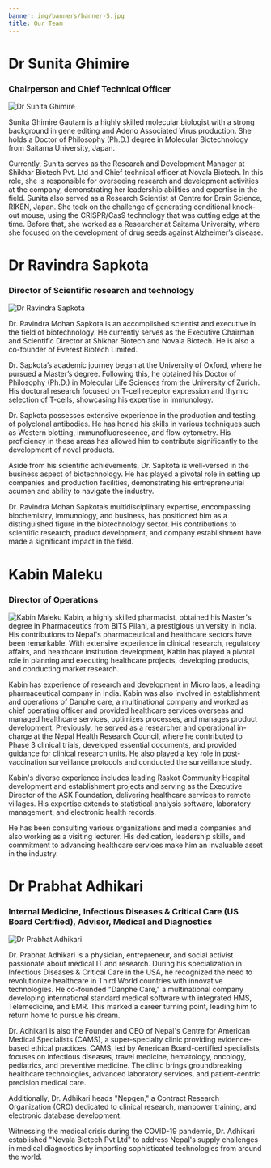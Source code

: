 ```yaml
---
banner: img/banners/banner-5.jpg
title: Our Team
---
```


# Dr Sunita Ghimire
### Chairperson and Chief Technical Officer

![Dr Sunita Ghimire](/img/team/sunita-ghimire.webp)

Sunita Ghimire Gautam is a highly skilled molecular biologist with a strong background in gene editing and Adeno Associated Virus production. She holds a Doctor of Philosophy (Ph.D.) degree in Molecular Biotechnology from Saitama University, Japan.

Currently, Sunita serves as the Research and Development Manager at Shikhar Biotech Pvt. Ltd and Chief technical officer at Novala Biotech. In this role, she is responsible for overseeing research and development activities at the company, demonstrating her leadership abilities and expertise in the field. Sunita also served as a Research Scientist at Centre for Brain Science, RIKEN, Japan. She took on the challenge of generating conditional knock-out mouse, using the CRISPR/Cas9 technology that was cutting edge at the time. Before that, she worked as a Researcher at Saitama University, where she focused on the development of drug seeds against Alzheimer’s disease.

# Dr Ravindra Sapkota
### Director of Scientific research and technology

![Dr Ravindra Sapkota](/img/team/ravindra-sapkota.webp)

Dr. Ravindra Mohan Sapkota is an accomplished scientist and executive in the field of biotechnology. He currently serves as the Executive Chairman and Scientific Director at Shikhar Biotech and Novala Biotech. He is also a co-founder of Everest Biotech Limited.

Dr. Sapkota’s academic journey began at the University of Oxford, where he pursued a Master’s degree. Following this, he obtained his Doctor of Philosophy (Ph.D.) in Molecular Life Sciences from the University of Zurich. His doctoral research focused on T-cell receptor expression and thymic selection of T-cells, showcasing his expertise in immunology.

Dr. Sapkota possesses extensive experience in the production and testing of polyclonal antibodies. He has honed his skills in various techniques such as Western blotting, immunofluorescence, and flow cytometry. His proficiency in these areas has allowed him to contribute significantly to the development of novel products.

Aside from his scientific achievements, Dr. Sapkota is well-versed in the business aspect of biotechnology. He has played a pivotal role in setting up companies and production facilities, demonstrating his entrepreneurial acumen and ability to navigate the industry.

Dr. Ravindra Mohan Sapkota’s multidisciplinary expertise, encompassing biochemistry, immunology, and business, has positioned him as a distinguished figure in the biotechnology sector. His contributions to scientific research, product development, and company establishment have made a significant impact in the field.
 
# Kabin Maleku
### Director of Operations

![Kabin Maleku](/img/team/kabin-maleku.webp)
Kabin, a highly skilled pharmacist, obtained his Master's degree in Pharmaceutics from BITS Pilani, a prestigious university in India. His contributions to Nepal's pharmaceutical and healthcare sectors have been remarkable. With extensive experience in clinical research, regulatory affairs, and healthcare institution development, Kabin has played a pivotal role in planning and executing healthcare projects, developing products, and conducting market research.

Kabin has experience of research and development in Micro labs, a leading pharmaceutical company in India. Kabin was also involved in establishment and operations of Danphe care, a multinational company and worked as chief operating officer and provided healthcare services overseas and managed healthcare services, optimizes processes, and manages product development. Previously, he served as a researcher and operational in-charge at the Nepal Health Research Council, where he contributed to Phase 3 clinical trials, developed essential documents, and provided guidance for clinical research units. He also played a key role in post-vaccination surveillance protocols and conducted the surveillance study.

Kabin's diverse experience includes leading Raskot Community Hospital development and establishment projects and serving as the Executive Director of the ASK Foundation, delivering healthcare services to remote villages. His expertise extends to statistical analysis software, laboratory management, and electronic health records.

He has been consulting various organizations and media companies and also working as a visiting lecturer. His dedication, leadership skills, and commitment to advancing healthcare services make him an invaluable asset in the industry.
 
# Dr Prabhat Adhikari
### Internal Medicine, Infectious Diseases & Critical Care (US Board Certified), Advisor, Medical and Diagnostics

![Dr Prabhat Adhikari](/img/team/prabhat-adhikari.webp)

Dr. Prabhat Adhikari is a physician, entrepreneur, and social activist passionate about medical IT and research. During his specialization in Infectious Diseases & Critical Care in the USA, he recognized the need to revolutionize healthcare in Third World countries with innovative technologies. He co-founded "Danphe Care," a multinational company developing international standard medical software with integrated HMS, Telemedicine, and EMR. This marked a career turning point, leading him to return home to pursue his dream.

Dr. Adhikari is also the Founder and CEO of Nepal's Centre for American Medical Specialists (CAMS), a super-specialty clinic providing evidence-based ethical practices. CAMS, led by American Board-certified specialists, focuses on infectious diseases, travel medicine, hematology, oncology, pediatrics, and preventive medicine. The clinic brings groundbreaking healthcare technologies, advanced laboratory services, and patient-centric precision medical care.

Additionally, Dr. Adhikari heads "Nepgen," a Contract Research Organization (CRO) dedicated to clinical research, manpower training, and electronic database development.

Witnessing the medical crisis during the COVID-19 pandemic, Dr. Adhikari established "Novala Biotech Pvt Ltd" to address Nepal's supply challenges in medical diagnostics by importing sophisticated technologies from around the world.
